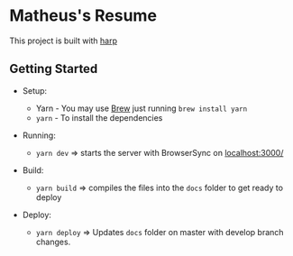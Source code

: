 # Matheus's Resume

This project is built with [harp](http://harpjs.com/)

## Getting Started

- Setup:

  - Yarn - You may use [Brew](https://brew.sh/) just running `brew install yarn`
  - `yarn` - To install the dependencies

- Running:

  - `yarn dev` => starts the server with BrowserSync on [localhost:3000/](http://localhost:3000/)

- Build:

  - `yarn build` => compiles the files into the `docs` folder to get ready to deploy

- Deploy:

  - `yarn deploy` => Updates `docs` folder on master with develop branch changes.
